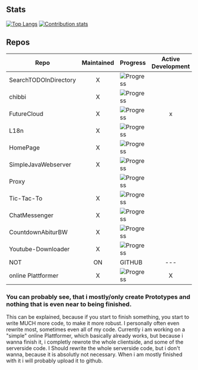 <!--
**chibbi/chibbi** is a ✨ _special_ ✨ repository because its `README.md` (this file) appears on your GitHub profile.
Here are some ideas to get you started:
- 🔭 I’m currently working on ...
- 🌱 I’m currently learning ...
- 👯 I’m looking to collaborate on ...
- 🤔 I’m looking for help with ...
- 💬 Ask me about ...
- 📫 How to reach me: ...
- 😄 Pronouns: ...
- ⚡ Fun fact: ...
-->

## Stats
<!--
may change to:
https://github.com/jstrieb/github-stats
-->
[![Top Langs](https://github-readme-stats.vercel.app/api/top-langs/?username=chibbi&theme=radical&count_private=false)](https://github.com/anuraghazra/github-readme-stats)
    [![Contribution stats](https://github-readme-stats.vercel.app/api?username=chibbi&show_icons=true&theme=radical&hide=stars&line_height=48)](https://github.com/anuraghazra/github-readme-stats)
    
 ## Repos
| Repo  | Maintained | Progress | Active Development | Template | needs rework |
| ------- |:---:| -------------- |:---:|:---:|:---:|
| SearchTODOInDirectory | X | ![Progress](https://progress-bar.dev/99/?title=progress&width=150) |   |   | X |
| chibbi | X | ![Progress](https://progress-bar.dev/80/?title=progress&width=150) |   |   |   |
| FutureCloud | X | ![Progress](https://progress-bar.dev/80/?title=progress&width=150) | x |   | X |
| L18n | X | ![Progress](https://progress-bar.dev/100/?title=progress&width=150) |   | X | X |
| HomePage | X | ![Progress](https://progress-bar.dev/95/?title=progress&width=150) |   |   | X |
| SimpleJavaWebserver | X | ![Progress](https://progress-bar.dev/100/?title=progress&width=150) |   | X |   |
| Proxy |   | ![Progress](https://progress-bar.dev/48/?title=progress&width=150) |   | X |   |
| Tic-Tac-To | X | ![Progress](https://progress-bar.dev/78/?title=progress&width=150) |   |   |   |
| ChatMessenger | X | ![Progress](https://progress-bar.dev/60/?title=progress&width=150) |   |   | X |
| CountdownAbiturBW | X | ![Progress](https://progress-bar.dev/100/?title=progress&width=150) |   |   |   |
| Youtube-Downloader | X | ![Progress](https://progress-bar.dev/100/?title=progress&width=150) |   |   |   |
| NOT | ON | GITHUB | --- | --- | yet? |
| online Plattformer | X | ![Progress](https://progress-bar.dev/28/?title=progress&width=150) | X |   |   |
    
 ### You can probably see, that i mostly/only create Prototypes and nothing that is even near to being finished.  
 This can be explained, because if you start to finish something, you start to write MUCH more code, to make it more robust.
 I personally often even rewrite most, sometimes even all of my code.
 Currently i am working on a "simple" online Plattformer, which basically already works, but because i wanna finish it, i completly rewrote the whole clientside, and some of the serverside code.  I Should rewrite the whole serverside code, but i don't wanna, because it is absolutly not necessary. When i am mostly finished with it i will probably upload it to github.    

